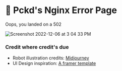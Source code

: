 # 😬 Pckd's Nginx Error Page

Oops, you landed on a 502

![Screenshot 2022-12-06 at 3 04 33 PM](https://user-images.githubusercontent.com/48997634/205874149-9887e858-a154-47ad-a153-3a699d965a22.png)

### Credit where credit's due

- Robot illustration credits: [Midjourney](https://www.midjourney.com/app/jobs/538034dd-029f-4a8c-ac86-0b43febbe177/)
- UI Design inspiration: [A framer template](https://www.framer.com/templates/linktree-alternative-website/)
